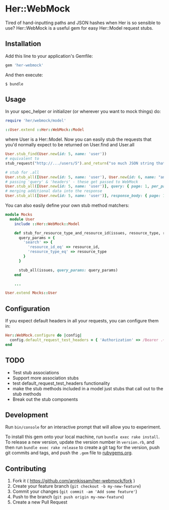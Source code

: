 # Her::WebMock

Tired of hand-inputting paths and JSON hashes when Her is so sensible to use?  Her::WebMock is a useful gem for easy Her::Model request stubs.

## Installation

Add this line to your application's Gemfile:

```ruby
gem 'her-webmock'
```

And then execute:

    $ bundle

## Usage

In your spec_helper or initializer (or wherever you want to mock things) do:

```ruby
require 'her/webmock/model'

::User.extend ::Her::WebMock::Model
```

where User is a Her::Model. Now you can easily stub the requests that you'd normally expect to
be returned on User.find and User.all

```ruby
User.stub_find(User.new(id: 5, name: 'user'))
# equivalent to
stub_request("http://.../users/5").and_return("so much JSON string that includes id 5 and name 'user'")
```

```ruby
# stub for .all
User.stub_all([User.new(id: 5, name: 'user'), User.new(id: 6, name: "anon")])
# passing 'query' & 'headers' - these get passed to WebMock
User.stub_all([User.new(id: 5, name: 'user')], query: { page: 1, per_page: 20 }, headers: { 'Authorization' => "Bearer ..."  })
# merging additional data into the response
User.stub_all([User.new(id: 5, name: 'user')], response_body: { page: 1 })
```

You can also easily define your own stub method matchers:

```ruby
module Mocks
  module User
    include ::Her::WebMock::Model

    def stub_for_resource_type_and_resource_id(issues, resource_type, resource_id)
      query_params = {
        'search' => {
          'resource_id_eq' => resource_id,
          'resource_type_eq' => resource_type
        }
      }

      stub_all(issues, query_params: query_params)
    end

    ...

User.extend Mocks::User
```

## Configuration

If you expect default headers in all your requests, you can configure them in:

```ruby
Her::WebMock.configure do |config|
  config.default_request_test_headers = { 'Authorization' => /Bearer .+/ }
end
```

## TODO
 * Test stub associations
 * Support more association stubs
 * test default_request_test_headers functionality
 * make the stub methods included in a model just stubs that call out to the stub methods
 * Break out the stub components

## Development

Run `bin/console` for an interactive prompt that will allow you to experiment.

To install this gem onto your local machine, run `bundle exec rake install`. To release a new version, update the version number in `version.rb`, and then run `bundle exec rake release` to create a git tag for the version, push git commits and tags, and push the `.gem` file to [rubygems.org](https://rubygems.org).

## Contributing

1. Fork it ( https://github.com/annkissam/her-webmock/fork )
2. Create your feature branch (`git checkout -b my-new-feature`)
3. Commit your changes (`git commit -am 'Add some feature'`)
4. Push to the branch (`git push origin my-new-feature`)
5. Create a new Pull Request
